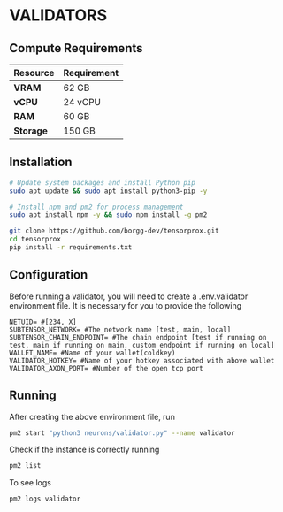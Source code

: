 # **VALIDATORS**

## Compute Requirements

| Resource      | Requirement       |
|---------------|-------------------|
| **VRAM**      | 62 GB             |
| **vCPU**      | 24 vCPU           |
| **RAM**       | 60 GB             |
| **Storage**   | 150 GB            |

## Installation

```bash
# Update system packages and install Python pip
sudo apt update && sudo apt install python3-pip -y

# Install npm and pm2 for process management
sudo apt install npm -y && sudo npm install -g pm2 
```

```bash
git clone https://github.com/borgg-dev/tensorprox.git
cd tensorprox
pip install -r requirements.txt
```

## Configuration

Before running a validator, you will need to create a .env.validator environment file. It is necessary for you to provide the following 

```text
NETUID= #[234, X]
SUBTENSOR_NETWORK= #The network name [test, main, local]
SUBTENSOR_CHAIN_ENDPOINT= #The chain endpoint [test if running on test, main if running on main, custom endpoint if running on local] 
WALLET_NAME= #Name of your wallet(coldkey) 
VALIDATOR_HOTKEY= #Name of your hotkey associated with above wallet
VALIDATOR_AXON_PORT= #Number of the open tcp port
```

## Running

After creating the above environment file, run 

```bash
pm2 start "python3 neurons/validator.py" --name validator
```

Check if the instance is correctly running

```bash
pm2 list
```

To see logs

```bash
pm2 logs validator
```
